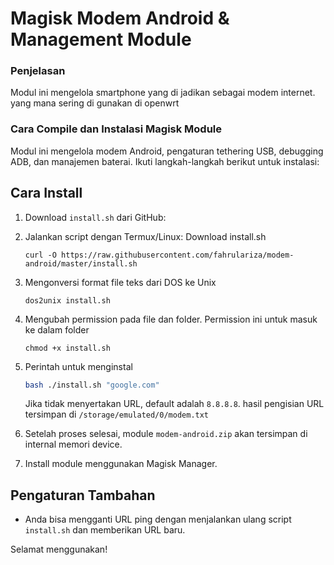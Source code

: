 # Magisk Modem Android & Management Module
### Penjelasan
Modul ini mengelola smartphone yang di jadikan sebagai modem internet. yang mana sering di gunakan di openwrt 
### Cara Compile dan Instalasi Magisk Module
Modul ini mengelola modem Android, pengaturan tethering USB, debugging ADB, dan manajemen baterai. Ikuti langkah-langkah berikut untuk instalasi:

## Cara Install

1. Download `install.sh` dari GitHub:

2. Jalankan script dengan Termux/Linux:
   Download install.sh
   ```curl
   curl -O https://raw.githubusercontent.com/fahrulariza/modem-android/master/install.sh
   ```
3. Mengonversi format file teks dari DOS ke Unix
   ```dos2unix
   dos2unix install.sh
   ```
4. Mengubah permission pada file dan folder. Permission ini untuk masuk ke dalam folder
   ```chmod
   chmod +x install.sh
   ```
5. Perintah untuk menginstal
   ```bash
   bash ./install.sh "google.com"
   ```
   Jika tidak menyertakan URL, default adalah `8.8.8.8`. hasil pengisian URL tersimpan di `/storage/emulated/0/modem.txt`
3. Setelah proses selesai, module `modem-android.zip` akan tersimpan di internal memori device.

4. Install module menggunakan Magisk Manager.

## Pengaturan Tambahan

- Anda bisa mengganti URL ping dengan menjalankan ulang script `install.sh` dan memberikan URL baru.

Selamat menggunakan!
